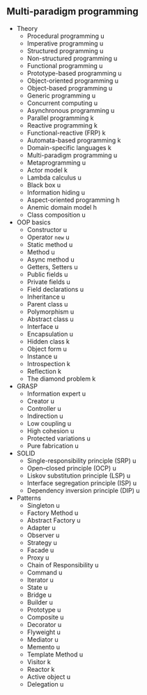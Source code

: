 ## Multi-paradigm programming

- Theory
  - Procedural programming u
  - Imperative programming u
  - Structured programming u
  - Non-structured programming u
  - Functional programming u
  - Prototype-based programming u
  - Object-oriented programming u
  - Object-based programming u
  - Generic programming u
  - Concurrent computing u
  - Asynchronous programming u
  - Parallel programming k
  - Reactive programming k
  - Functional-reactive (FRP) k
  - Automata-based programming k
  - Domain-specific languages k
  - Multi-paradigm programming u
  - Metaprogramming u
  - Actor model k
  - Lambda calculus u
  - Black box u
  - Information hiding u
  - Aspect-oriented programming h
  - Anemic domain model h
  - Class composition u
- OOP basics
  - Constructor u
  - Operator `new` u
  - Static method u
  - Method u
  - Async method u
  - Getters, Setters u
  - Public fields u
  - Private fields u
  - Field declarations u
  - Inheritance u
  - Parent class u
  - Polymorphism u
  - Abstract class u
  - Interface u
  - Encapsulation u
  - Hidden class k
  - Object form u
  - Instance u
  - Introspection k
  - Reflection k
  - The diamond problem k
- GRASP
  - Information expert u
  - Creator u
  - Controller u
  - Indirection u
  - Low coupling u
  - High cohesion u
  - Protected variations u
  - Pure fabrication u
- SOLID
  - Single-responsibility principle (SRP) u
  - Open–closed principle (OCP) u
  - Liskov substitution principle (LSP) u
  - Interface segregation principle (ISP) u
  - Dependency inversion principle (DIP) u
- Patterns
  - Singleton u
  - Factory Method u
  - Abstract Factory u
  - Adapter u
  - Observer u
  - Strategy u
  - Facade u
  - Proxy u
  - Chain of Responsibility  u
  - Command u
  - Iterator u
  - State u
  - Bridge u
  - Builder u
  - Prototype u
  - Composite u
  - Decorator u
  - Flyweight u
  - Mediator u
  - Memento u
  - Template Method u
  - Visitor k
  - Reactor k
  - Active object u
  - Delegation u
